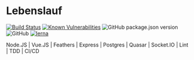 # Lebenslauf

[![Build Status](https://travis-ci.com/fratzinger/lebenslauf.svg?branch=master)](https://travis-ci.com/fratzinger/lebenslauf)
[![Known Vulnerabilities](https://snyk.io/test/github/fratzinger/lebenslauf/badge.svg)](https://snyk.io/test/github/fratzinger/lebenslauf)
![GitHub package.json version](https://img.shields.io/github/package-json/v/fratzinger/lebenslauf)
![GitHub](https://img.shields.io/github/license/fratzinger/lebenslauf)
[![lerna](https://img.shields.io/badge/maintained%20with-lerna-cc00ff.svg)](https://lerna.js.org/)

Node.JS | Vue.JS | Feathers | Express | Postgres | Quasar | Socket.IO | Lint | TDD | CI/CD